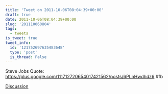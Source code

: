 ```yaml
---
title: 'Tweet on 2011-10-06T08:04:39+00:00'
draft: true
date: 2011-10-06T08:04:39+00:00
slug: '201110060804'
tags:
  - tweets
is_tweet: true
tweet_info:
  id: '121752697635483648'
  type: 'post'
  is_thread: False
---
```




Steve Jobs Quote: <https://plus.google.com/111712720654017421562/posts/6PLnHwdhdz6> #fb

[Discussion](https://x.com/sytelus/status/121752697635483648)
